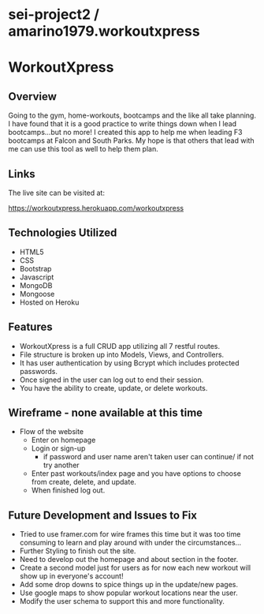 # sei-project2 / amarino1979.workoutxpress

# WorkoutXpress

## Overview

Going to the gym, home-workouts, bootcamps and the like all take planning.  I have found that it is a good practice to write things down when I lead bootcamps...but no more!  I created this app to help me when leading F3 bootcamps at Falcon and South Parks.  My hope is that others that lead with me can use this tool as well to help them plan.

## Links
The live site can be visited at:

https://workoutxpress.herokuapp.com/workoutxpress

## Technologies Utilized
- HTML5
- CSS
- Bootstrap
- Javascript
- MongoDB
- Mongoose
- Hosted on Heroku

## Features
- WorkoutXpress is a full CRUD app utilizing all 7 restful routes.
- File structure is broken up into Models, Views, and Controllers.
- It has user authentication by using Bcrypt which includes protected passwords.
- Once signed in the user can log out to end their session.
- You have the ability to create, update, or delete workouts.

## Wireframe - none available at this time
- Flow of the website
    - Enter on homepage
    - Login or sign-up
        - if password and user name aren't taken user can continue/ if not try another
    - Enter past workouts/index page and you have options to choose from create, delete, and update.
    - When finished log out.

## Future Development and Issues to Fix
- Tried to use framer.com for wire frames this time but it was too time consuming to learn and play around with under the circumstances...
- Further Styling to finish out the site.
- Need to develop out the homepage and about section in the footer.
- Create a second model just for users as for now each new workout will show up in everyone's account!
- Add some drop downs to spice things up in the update/new pages.
- Use google maps to show popular workout locations near the user.
- Modify the user schema to support this and more functionality.
